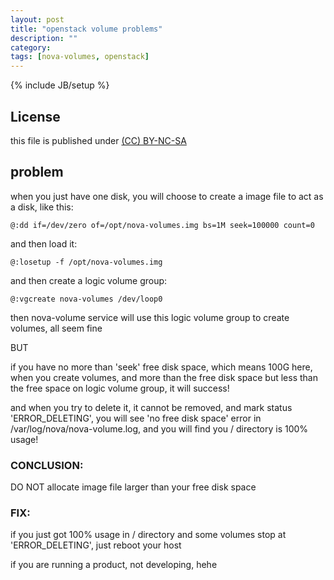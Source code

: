 ```yaml
---
layout: post
title: "openstack volume problems"
description: ""
category:
tags: [nova-volumes, openstack]
---
```

{% include JB/setup %}
## License
this file is published under [(CC) BY-NC-SA](http://creativecommons.org/licenses/by-nc-sa/3.0/)

## problem
when you just have one disk, you will choose to create a image file to act as a disk, like this:

    @:dd if=/dev/zero of=/opt/nova-volumes.img bs=1M seek=100000 count=0

and then load it:

    @:losetup -f /opt/nova-volumes.img

and then create a logic volume group:

    @:vgcreate nova-volumes /dev/loop0

then nova-volume service will use this logic volume group to create volumes, all seem fine

BUT

if you have no more than 'seek' free disk space, which means 100G here,
when you create volumes, and more than the free disk space but less than the free space on logic volume group, it will success!

and when you try to delete it, it cannot be removed, and mark status 'ERROR_DELETING', you will see 'no free disk space' error in /var/log/nova/nova-volume.log, and you will find you / directory is 100% usage!

### CONCLUSION:
DO NOT allocate image file larger than your free disk space

### FIX:
if you just got 100% usage in / directory and some volumes stop at 'ERROR_DELETING', just reboot your host

if you are running a product, not developing, hehe
